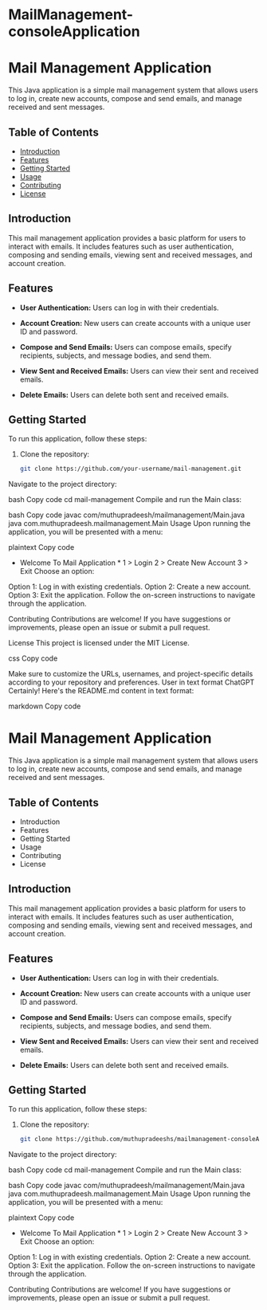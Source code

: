 # MailManagement-consoleApplication

# Mail Management Application

This Java application is a simple mail management system that allows users to log in, create new accounts, compose and send emails, and manage received and sent messages.

## Table of Contents
- [Introduction](#introduction)
- [Features](#features)
- [Getting Started](#getting-started)
- [Usage](#usage)
- [Contributing](#contributing)
- [License](#license)

## Introduction

This mail management application provides a basic platform for users to interact with emails. It includes features such as user authentication, composing and sending emails, viewing sent and received messages, and account creation.

## Features

- **User Authentication:** Users can log in with their credentials.

- **Account Creation:** New users can create accounts with a unique user ID and password.

- **Compose and Send Emails:** Users can compose emails, specify recipients, subjects, and message bodies, and send them.

- **View Sent and Received Emails:** Users can view their sent and received emails.

- **Delete Emails:** Users can delete both sent and received emails.

## Getting Started

To run this application, follow these steps:

1. Clone the repository:

   ```bash
   git clone https://github.com/your-username/mail-management.git
Navigate to the project directory:

bash
Copy code
cd mail-management
Compile and run the Main class:

bash
Copy code
javac com/muthupradeesh/mailmanagement/Main.java
java com.muthupradeesh.mailmanagement.Main
Usage
Upon running the application, you will be presented with a menu:

plaintext
Copy code
* Welcome To Mail Application *
1 > Login
2 > Create New Account
3 > Exit
Choose an option:

Option 1: Log in with existing credentials.
Option 2: Create a new account.
Option 3: Exit the application.
Follow the on-screen instructions to navigate through the application.

Contributing
Contributions are welcome! If you have suggestions or improvements, please open an issue or submit a pull request.

License
This project is licensed under the MIT License.

css
Copy code

Make sure to customize the URLs, usernames, and project-specific details according to your repository and preferences.
User
in text format
ChatGPT
Certainly! Here's the README.md content in text format:

markdown
Copy code
# Mail Management Application

This Java application is a simple mail management system that allows users to log in, create new accounts, compose and send emails, and manage received and sent messages.

## Table of Contents
- Introduction
- Features
- Getting Started
- Usage
- Contributing
- License

## Introduction

This mail management application provides a basic platform for users to interact with emails. It includes features such as user authentication, composing and sending emails, viewing sent and received messages, and account creation.

## Features

- **User Authentication:** Users can log in with their credentials.

- **Account Creation:** New users can create accounts with a unique user ID and password.

- **Compose and Send Emails:** Users can compose emails, specify recipients, subjects, and message bodies, and send them.

- **View Sent and Received Emails:** Users can view their sent and received emails.

- **Delete Emails:** Users can delete both sent and received emails.

## Getting Started

To run this application, follow these steps:

1. Clone the repository:

   ```bash
   git clone https://github.com/muthupradeeshs/mailmanagement-consoleApplication.git
Navigate to the project directory:

bash
Copy code
cd mail-management
Compile and run the Main class:

bash
Copy code
javac com/muthupradeesh/mailmanagement/Main.java
java com.muthupradeesh.mailmanagement.Main
Usage
Upon running the application, you will be presented with a menu:

plaintext
Copy code
* Welcome To Mail Application *
1 > Login
2 > Create New Account
3 > Exit
Choose an option:

Option 1: Log in with existing credentials.
Option 2: Create a new account.
Option 3: Exit the application.
Follow the on-screen instructions to navigate through the application.

Contributing
Contributions are welcome! If you have suggestions or improvements, please open an issue or submit a pull request.
